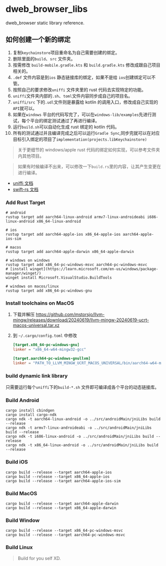 # dweb_browser_libs

dweb_browser static library reference.

## 如何创建一个新的绑定

1. 复制`keychainstore`项目重命名为自己需要创建的绑定。
2. 删除里面的`build`、`src` 文件夹。
3. 按需修改 `build-mobile.gradle.kts` 和 `build.gradle.kts` 修改成跟自己项目相关的。
4. `.def` 文件内容是到`ios` 静态链接库的绑定，如果不是给 `ios`创建绑定可以不管。
5. 按照自己的要求修改`uniffi` 文件夹里的 rust 代码去实现特定的功能。
6. `uniffi`文件夹内部的`.sh`、`toml`文件内容同步成自己的项目名。
7. `uniffi/src` 下的`.udl`文件则是暴露给 kotlin 的调用入口，修改成自己实现的`API`就可以。
8. 如果在`windows` 平台的代码写完了，可以在`windows-lib/examples`先进行测试，每个平台的绑定测试通过了再进行编译。
9. 运行`build.sh`可以自动化生成 rust 绑定的 kotlin 代码。
10. 所有的测试通过并且编译完成之后可以运行`Gradle Sync`,同步完就可以在对应目标引入绑定的项目了`implementation(projects.libKeychainstore)`

> 关于更细节的 windows/apple rust 代码的绑定如何实现，可以参考文件夹内其他项目。

> 如果有时候编译不出来，可以修改一下`build.rs`里的内容，让其产生变更在进行编译。

- [uniffi 文档](https://mozilla.github.io/uniffi-rs/latest/)
- [swift-rs 文档](https://docs.rs/crate/swift-rs)

### Add Rust Target

```shell
# android
rustup target add aarch64-linux-android armv7-linux-androideabi i686-linux-android x86_64-linux-android

# ios
rustup target add aarch64-apple-ios x86_64-apple-ios aarch64-apple-ios-sim

# macos
rustup target add aarch64-apple-darwin x86_64-apple-darwin

# windows on windows
rustup target add x86_64-pc-windows-msvc aarch64-pc-windows-msvc
# [install winget](https://learn.microsoft.com/en-us/windows/package-manager/winget/)
winget install Microsoft.VisualStudio.BuildTools

# windows on macos/linux
rustup target add x86_64-pc-windows-gnu

```

### Install toolchains on MacOS

1. 下载并解压 https://github.com/mstorsjo/llvm-mingw/releases/download/20240619/llvm-mingw-20240619-ucrt-macos-universal.tar.xz
1. 到 `~/.cargo/config.toml` 中修改

   ```toml
   [target.x86_64-pc-windows-gnu]
   linker = "x86_64-w64-mingw32-gcc"

   [target.aarch64-pc-windows-gnullvm]
   linker = "PATH_TO_LLVM_MINGW_UCRT_MACOS_UNIVERSAL/bin/aarch64-w64-mingw32-clang"
   ```

### build dynamic link library

只需要运行每个`uniffi`下的`build-*.sh` 文件即可编译成各个平台的动态链接库。

### Build Android

```shell
cargo install cbindgen
cargo install cargo-ndk
cargo ndk -t aarch64-linux-android -o ../src/androidMain/jniLibs build --release
cargo ndk -t armv7-linux-androideabi -o ../src/androidMain/jniLibs build --release
cargo ndk -t i686-linux-android -o ../src/androidMain/jniLibs build --release
cargo ndk -t x86_64-linux-android -o ../src/androidMain/jniLibs build --release
```

### Build iOS

```shell
cargo build --release --target aarch64-apple-ios
cargo build --release --target x86_64-apple-ios
cargo build --release --target aarch64-apple-ios-sim
```

### Build MacOS

```shell
cargo build --release --target aarch64-apple-darwin
cargo build --release --target x86_64-apple-darwin
```

### Build Window

```shell
cargo build --release --target x86_64-pc-windows-msvc
cargo build --release --target aarch64-pc-windows-msvc
```

### Build Linux

> Build for you self XD.
